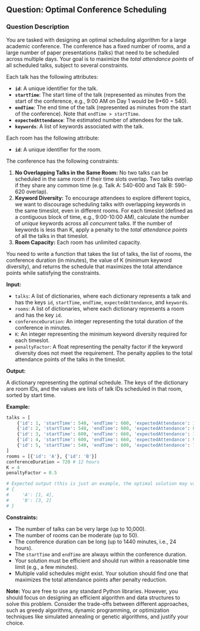 ## Question: Optimal Conference Scheduling

### Question Description

You are tasked with designing an optimal scheduling algorithm for a large academic conference. The conference has a fixed number of rooms, and a large number of paper presentations (talks) that need to be scheduled across multiple days. Your goal is to maximize the *total attendance points* of all scheduled talks, subject to several constraints.

Each talk has the following attributes:

*   **`id`**: A unique identifier for the talk.
*   **`startTime`**: The start time of the talk (represented as minutes from the start of the conference, e.g., 9:00 AM on Day 1 would be 9\*60 = 540).
*   **`endTime`**: The end time of the talk (represented as minutes from the start of the conference).  Note that `endTime > startTime`.
*   **`expectedAttendance`**: The estimated number of attendees for the talk.
*   **`keywords`**: A list of keywords associated with the talk.

Each room has the following attribute:

*   **`id`**: A unique identifier for the room.

The conference has the following constraints:

1.  **No Overlapping Talks in the Same Room:** No two talks can be scheduled in the same room if their time slots overlap.  Two talks overlap if they share any common time (e.g. Talk A: 540-600 and Talk B: 590-620 overlap).
2.  **Keyword Diversity:** To encourage attendees to explore different topics, we want to discourage scheduling talks with overlapping keywords in the same timeslot, even in different rooms.  For each timeslot (defined as a contiguous block of time, e.g., 9:00-10:00 AM), calculate the number of *unique* keywords across all *concurrent* talks. If the number of keywords is less than K, apply a penalty to the *total attendance points* of all the talks in that timeslot.
3.  **Room Capacity:** Each room has unlimited capacity.

You need to write a function that takes the list of talks, the list of rooms, the conference duration (in minutes), the value of K (minimum keyword diversity), and returns the schedule that maximizes the total attendance points while satisfying the constraints.

**Input:**

*   `talks`: A list of dictionaries, where each dictionary represents a talk and has the keys `id`, `startTime`, `endTime`, `expectedAttendance`, and `keywords`.
*   `rooms`: A list of dictionaries, where each dictionary represents a room and has the key `id`.
*   `conferenceDuration`: An integer representing the total duration of the conference in minutes.
*   `K`: An integer representing the minimum keyword diversity required for each timeslot.
*   `penaltyFactor`: A float representing the penalty factor if the keyword diversity does not meet the requirement. The penalty applies to the total attendance points of the talks in the timeslot.

**Output:**

A dictionary representing the optimal schedule. The keys of the dictionary are room IDs, and the values are lists of talk IDs scheduled in that room, sorted by start time.

**Example:**

```python
talks = [
    {'id': 1, 'startTime': 540, 'endTime': 600, 'expectedAttendance': 100, 'keywords': ['AI', 'ML']},
    {'id': 2, 'startTime': 540, 'endTime': 600, 'expectedAttendance': 80, 'keywords': ['Data Science', 'Statistics']},
    {'id': 3, 'startTime': 600, 'endTime': 660, 'expectedAttendance': 120, 'keywords': ['AI', 'Robotics']},
    {'id': 4, 'startTime': 600, 'endTime': 660, 'expectedAttendance': 90, 'keywords': ['Cloud Computing', 'Security']},
    {'id': 5, 'startTime': 540, 'endTime': 600, 'expectedAttendance': 70, 'keywords': ['AI', 'Robotics', 'Data Mining']},
]
rooms = [{'id': 'A'}, {'id': 'B'}]
conferenceDuration = 720 # 12 hours
K = 4
penaltyFactor = 0.5

# Expected output (this is just an example, the optimal solution may vary):
# {
#     'A': [1, 4],
#     'B': [3, 2]
# }
```

**Constraints:**

*   The number of talks can be very large (up to 10,000).
*   The number of rooms can be moderate (up to 50).
*   The conference duration can be long (up to 1440 minutes, i.e., 24 hours).
*   The `startTime` and `endTime` are always within the conference duration.
*   Your solution must be efficient and should run within a reasonable time limit (e.g., a few minutes).
*   Multiple valid schedules might exist. Your solution should find one that maximizes the total attendance points after penalty reduction.

**Note:** You are free to use any standard Python libraries. However, you should focus on designing an efficient algorithm and data structures to solve this problem.  Consider the trade-offs between different approaches, such as greedy algorithms, dynamic programming, or optimization techniques like simulated annealing or genetic algorithms, and justify your choice.
